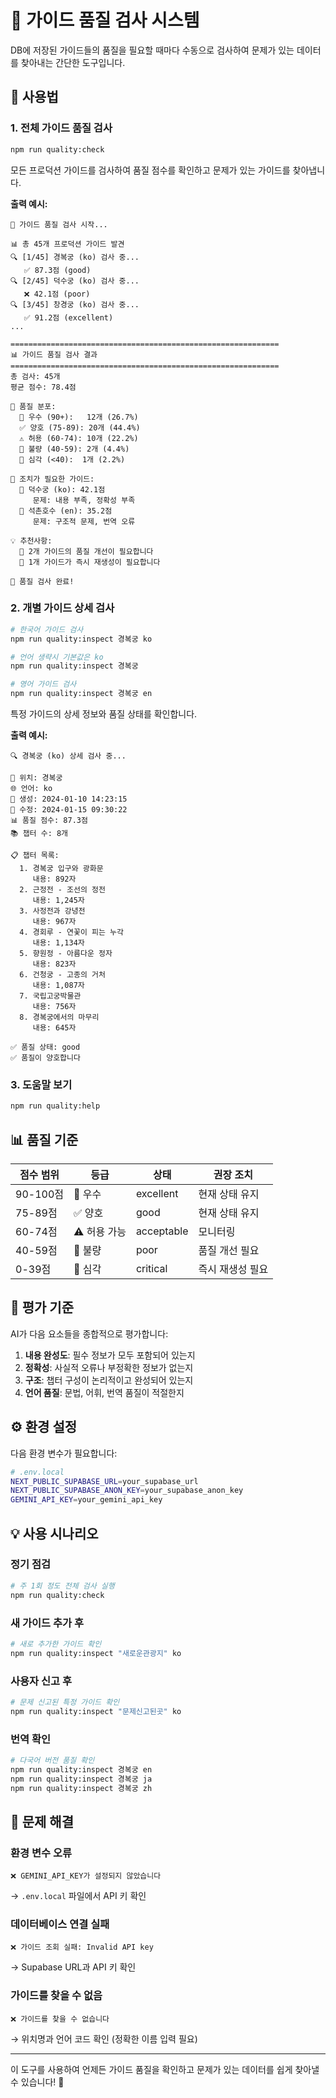 # 🎯 가이드 품질 검사 시스템

DB에 저장된 가이드들의 품질을 필요할 때마다 수동으로 검사하여 문제가 있는 데이터를 찾아내는 간단한 도구입니다.

## 🚀 사용법

### 1. 전체 가이드 품질 검사
```bash
npm run quality:check
```

모든 프로덕션 가이드를 검사하여 품질 점수를 확인하고 문제가 있는 가이드를 찾아냅니다.

**출력 예시:**
```
🎯 가이드 품질 검사 시작...

📊 총 45개 프로덕션 가이드 발견
🔍 [1/45] 경복궁 (ko) 검사 중...
   ✅ 87.3점 (good)
🔍 [2/45] 덕수궁 (ko) 검사 중...
   ❌ 42.1점 (poor)
🔍 [3/45] 창경궁 (ko) 검사 중...
   ✅ 91.2점 (excellent)
...

============================================================
📊 가이드 품질 검사 결과
============================================================
총 검사: 45개
평균 점수: 78.4점

🎯 품질 분포:
  🌟 우수 (90+):   12개 (26.7%)
  ✅ 양호 (75-89): 20개 (44.4%)
  ⚠️ 허용 (60-74): 10개 (22.2%)
  🔴 불량 (40-59): 2개 (4.4%)
  🚨 심각 (<40):  1개 (2.2%)

🚨 조치가 필요한 가이드:
  🔴 덕수궁 (ko): 42.1점
     문제: 내용 부족, 정확성 부족
  🚨 석촌호수 (en): 35.2점
     문제: 구조적 문제, 번역 오류

💡 추천사항:
  🔴 2개 가이드의 품질 개선이 필요합니다
  🚨 1개 가이드가 즉시 재생성이 필요합니다

🎉 품질 검사 완료!
```

### 2. 개별 가이드 상세 검사
```bash
# 한국어 가이드 검사
npm run quality:inspect 경복궁 ko

# 언어 생략시 기본값은 ko
npm run quality:inspect 경복궁

# 영어 가이드 검사
npm run quality:inspect 경복궁 en
```

특정 가이드의 상세 정보와 품질 상태를 확인합니다.

**출력 예시:**
```
🔍 경복궁 (ko) 상세 검사 중...

📍 위치: 경복궁
🌐 언어: ko
📅 생성: 2024-01-10 14:23:15
📅 수정: 2024-01-15 09:30:22
📊 품질 점수: 87.3점
📚 챕터 수: 8개

📋 챕터 목록:
  1. 경복궁 입구와 광화문
     내용: 892자
  2. 근정전 - 조선의 정전
     내용: 1,245자
  3. 사정전과 강녕전
     내용: 967자
  4. 경회루 - 연꽃이 피는 누각
     내용: 1,134자
  5. 향원정 - 아름다운 정자
     내용: 823자
  6. 건청궁 - 고종의 거처
     내용: 1,087자
  7. 국립고궁박물관
     내용: 756자
  8. 경복궁에서의 마무리
     내용: 645자

✅ 품질 상태: good
✅ 품질이 양호합니다
```

### 3. 도움말 보기
```bash
npm run quality:help
```

## 📊 품질 기준

| 점수 범위 | 등급 | 상태 | 권장 조치 |
|-----------|------|------|-----------|
| 90-100점 | 🌟 우수 | excellent | 현재 상태 유지 |
| 75-89점 | ✅ 양호 | good | 현재 상태 유지 |
| 60-74점 | ⚠️ 허용 가능 | acceptable | 모니터링 |
| 40-59점 | 🔴 불량 | poor | 품질 개선 필요 |
| 0-39점 | 🚨 심각 | critical | 즉시 재생성 필요 |

## 🔧 평가 기준

AI가 다음 요소들을 종합적으로 평가합니다:

1. **내용 완성도**: 필수 정보가 모두 포함되어 있는지
2. **정확성**: 사실적 오류나 부정확한 정보가 없는지  
3. **구조**: 챕터 구성이 논리적이고 완성되어 있는지
4. **언어 품질**: 문법, 어휘, 번역 품질이 적절한지

## ⚙️ 환경 설정

다음 환경 변수가 필요합니다:

```bash
# .env.local
NEXT_PUBLIC_SUPABASE_URL=your_supabase_url
NEXT_PUBLIC_SUPABASE_ANON_KEY=your_supabase_anon_key
GEMINI_API_KEY=your_gemini_api_key
```

## 💡 사용 시나리오

### 정기 점검
```bash
# 주 1회 정도 전체 검사 실행
npm run quality:check
```

### 새 가이드 추가 후
```bash
# 새로 추가한 가이드 확인
npm run quality:inspect "새로운관광지" ko
```

### 사용자 신고 후
```bash
# 문제 신고된 특정 가이드 확인
npm run quality:inspect "문제신고된곳" ko
```

### 번역 확인
```bash
# 다국어 버전 품질 확인
npm run quality:inspect 경복궁 en
npm run quality:inspect 경복궁 ja
npm run quality:inspect 경복궁 zh
```

## 🚨 문제 해결

### 환경 변수 오류
```
❌ GEMINI_API_KEY가 설정되지 않았습니다
```
→ `.env.local` 파일에서 API 키 확인

### 데이터베이스 연결 실패
```
❌ 가이드 조회 실패: Invalid API key
```
→ Supabase URL과 API 키 확인

### 가이드를 찾을 수 없음
```
❌ 가이드를 찾을 수 없습니다
```
→ 위치명과 언어 코드 확인 (정확한 이름 입력 필요)

---

이 도구를 사용하여 언제든 가이드 품질을 확인하고 문제가 있는 데이터를 쉽게 찾아낼 수 있습니다! 🎯